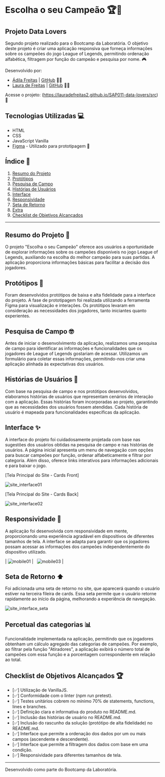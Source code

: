 # Escolha o seu Campeão 🏆👾

## Projeto Data Lovers

Segundo projeto realizado para o Bootcamp da Laboratória. O objetivo deste projeto é criar uma aplicação responsiva que forneça informações sobre os campeões do jogo League of Legends, permitindo ordenação alfabética, filtragem por função do campeão e pesquisa por nome. 🎮

Desenvolvido por:
- [Ádila Freitas](https://www.linkedin.com/in/adilamarcelefreitas/) | [GitHub](https://github.com/adilamarcelefreitas) 👩‍💻
- [Laura de Freitas](https://www.linkedin.com/in/laura-de-freitas-b733a6222/) | [GitHub](https://github.com/lauradefreitas2) 👩‍💻

Acesse o projeto: (https://lauradefreitas2.github.io/SAP011-data-lovers/src) 🚀

## Tecnologias Utilizadas 💻

- HTML
- CSS
- JavaScript Vanilla
- [Figma](https://www.figma.com/file/zbZ2SbgTRotAWKeKWAbvKc/Untitled?type=design&node-id=0-1&mode=design&t=5p3WdLvJxVf7vAX9-0) - Utilizado para prototipagem 🎨

## Índice 📌

1. [Resumo do Projeto](#resumo-do-projeto)
2. [Protótipos](#protótipos)
3. [Pesquisa de Campo](#pesquisa-de-campo)
4. [Histórias de Usuários](#histórias-de-usuários)
5. [Interface](#interface)
6. [Responsividade](#responsividade)
7. [Seta de Retorno](#seta-de-retorno)
8. [Extra](#extra)
9. [Checklist de Objetivos Alcançados](#checklist-de-objetivos-alcançados) 

---

## Resumo do Projeto 📄

O projeto "Escolha o seu Campeão" oferece aos usuários a oportunidade de explorar informações sobre os campeões disponíveis no jogo League of Legends, auxiliando na escolha do melhor campeão para suas partidas. A aplicação proporciona informações básicas para facilitar a decisão dos jogadores.

## Protótipos 📌

Foram desenvolvidos protótipos de baixa e alta fidelidade para a interface do projeto. A fase de prototipagem foi realizada utilizando a ferramenta Figma para visualização e interações. Os protótipos levaram em consideração as necessidades dos jogadores, tanto iniciantes quanto experientes.

## Pesquisa de Campo 🤓

Antes de iniciar o desenvolvimento da aplicação, realizamos uma pesquisa de campo para identificar as informações e funcionalidades que os jogadores de League of Legends gostariam de acessar. Utilizamos um formulário para coletar essas informações, permitindo-nos criar uma aplicação alinhada às expectativas dos usuários.

## Histórias de Usuários 💬

Com base na pesquisa de campo e nos protótipos desenvolvidos, elaboramos histórias de usuários que representam cenários de interação com a aplicação. Essas histórias foram incorporadas ao projeto, garantindo que as necessidades dos usuários fossem atendidas. Cada história de usuário é mapeada para funcionalidades específicas da aplicação.

## Interface ✨

A interface do projeto foi cuidadosamente projetada com base nas sugestões dos usuários obtidas na pesquisa de campo e nas histórias de usuários. A página inicial apresenta um menu de navegação com opções para buscar campeões por função, ordenar alfabeticamente e filtrar por categoria. Além disso, oferece links interativos para informações adicionais e para baixar o jogo.

[Tela Principal do Site - Cards Front]
&nbsp;

![site_interface01](https://github.com/lauradefreitas2/SAP011-data-lovers/assets/137333338/67d4f325-7b74-4a55-957b-78dc42daffa8)
&nbsp;

[Tela Principal do Site - Cards Back]
&nbsp;

![site_interface02](https://github.com/lauradefreitas2/SAP011-data-lovers/assets/137333338/7a27f388-c4ad-42d8-a422-09059ca3ea7b)
&nbsp;

## Responsividade 📱

A aplicação foi desenvolvida com responsividade em mente, proporcionando uma experiência agradável em dispositivos de diferentes tamanhos de tela. A interface se adapta para garantir que os jogadores possam acessar as informações dos campeões independentemente do dispositivo utilizado.


| ![mobile01](https://github.com/lauradefreitas2/SAP011-data-lovers/assets/137333338/ba7fefd6-c988-4417-afa6-37374298a9fd) | &nbsp;
![mobile03](https://github.com/lauradefreitas2/SAP011-data-lovers/assets/137333338/ad8890d1-644a-4285-acc9-efad698f7cb9) |


## Seta de Retorno ⬆️

Foi adicionada uma seta de retorno no site, que aparecerá quando o usuário estiver na terceira fileira de cards. Essa seta permite que o usuário retorne rapidamente ao início da página, melhorando a experiência de navegação.


![site_interface_seta](https://github.com/lauradefreitas2/SAP011-data-lovers/assets/137333338/cb27988d-6a50-4951-bec3-61e150a61f80)

## Percetual das categorias 📊

Funcionalidade implementada na aplicação, permitindo que os jogadores obtenham um cálculo agregado das categorias de campeões. Por exemplo, ao filtrar pela função "Atiradores", a aplicação exibirá o número total de campeões com essa função e a porcentagem correspondente em relação ao total.

## Checklist de Objetivos Alcançados 🏆

- [✅] Utilização de VanillaJS.
- [✅] Conformidade com o linter (npm run pretest).
- [✅] Testes unitários cobrem no mínimo 70% de statements, functions, lines e branches.
- [✅] Definição clara e informativa do produto no README.md.
- [✅] Inclusão das histórias de usuário no README.md.
- [✅] Inclusão do rascunho da solução (protótipo de alta fidelidade) no README.md.
- [✅] Interface que permite a ordenação dos dados por um ou mais campos (ascendente e descendente).
- [✅] Interface que permite a filtragem dos dados com base em uma condição.
- [✅] Responsividade para diferentes tamanhos de tela.

---

Desenvolvido como parte do Bootcamp da Laboratória.
